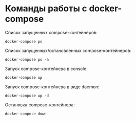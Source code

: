 # Команды работы с docker-compose

Список запущенных compose-контейнеров:

    docker-compose ps

Список запущенных/остановленных compose-контейнеров:

    docker-compose ps -a
    
Запуск compose-контейнера в console:

    docker-compose up

Запуск compose-контейнера в виде daemon:

    docker-compose up -d

Остановка compose-контейнера:

    docker-compose down
